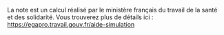 La note est un calcul réalisé par le ministère français du travail de la santé et des solidarité. Vous trouverez plus de détails ici : https://egapro.travail.gouv.fr/aide-simulation